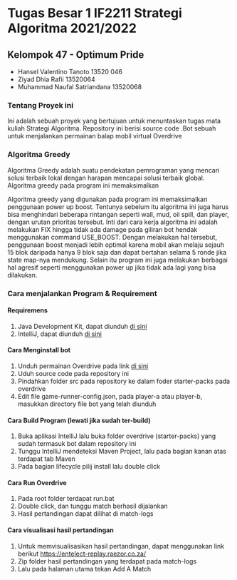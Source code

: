 # Tugas Besar 1 IF2211 Strategi Algoritma 2021/2022
##	Kelompok 47 - Optimum Pride
+ Hansel Valentino Tanoto 13520 046
+ Ziyad Dhia Rafii 13520064
+ Muhammad Naufal Satriandana 13520068

### Tentang Proyek ini
Ini adalah sebuah proyek yang bertujuan untuk menuntaskan tugas mata kuliah Strategi Algoritma. Repository ini berisi source code .Bot sebuah untuk menjalankan permainan balap mobil virtual Overdrive

### Algoritma Greedy
Algoritma Greedy adalah suatu pendekatan pemrograman yang mencari solusi terbaik lokal dengan harapan mencapai solusi terbaik global. Algoritma greedy pada program ini memaksimalkan


Algoritma greedy yang digunakan pada program ini memaksimalkan penggunaan power up boost. Tentunya sebelum itu algoritma ini juga harus bisa menghindari beberapa rintangan seperti wall, mud, oil spill, dan player, dengan urutan prioritas tersebut. Inti dari cara kerja algoritma ini adalah melakukan FIX hingga tidak ada damage pada giliran bot hendak menggunakan command USE_BOOST. Dengan melakukan hal tersebut, penggunaan boost menjadi lebih optimal karena mobil akan melaju sejauh 15 blok daripada hanya 9 blok saja dan dapat bertahan selama 5 ronde jika state map-nya mendukung.  Selain itu program ini juga melakukan berbagai hal agresif seperti menggunakan power up jika tidak ada lagi yang bisa dilakukan. 

### Cara menjalankan Program & Requirement

#### Requiremens
1. Java Development Kit, dapat diunduh [di sini](https://www.oracle.com/java/technologies/javase/jdk11-archive-downloads.html)
2. IntelliJ, dapat diunduh [di sini](https://www.jetbrains.com/idea/download/#section=windows)
#### Cara Menginstall bot
1. Unduh permainan Overdrive pada link [di sini](https://github.com/EntelectChallenge/2020-Overdrive.)
2. Uduh source code pada repository ini
3. Pindahkan folder src pada repository ke dalam foder starter-packs pada overdrive
4. Edit file game-runner-config.json, pada player-a atau player-b, masukkan directory file bot yang telah diunduh
#### Cara Build Program (lewati jika sudah ter-build)
1. Buka aplikasi IntelliJ lalu buka folder overdrive (starter-packs) yang sudah termasuk bot dalam repository ini
2. Tunggu IntelliJ mendeteksi Maven Project, lalu pada bagian kanan atas terdapat tab Maven
3. Pada bagian lifecycle pilij install lalu double click
#### Cara Run Overdrive
1. Pada root folder terdapat run.bat
2. Double click, dan tunggu match berhasil dijalankan
3. Hasil pertandingan dapat dilihat di match-logs
#### Cara visualisasi hasil pertandingan
1. Untuk memvisualisasikan hasil pertandingan, dapat menggunakan link berikut https://entelect-replay.raezor.co.za/
2. Zip folder hasil pertandingan yang terdapat pada match-logs
3. Lalu pada halaman utama tekan Add A Match


